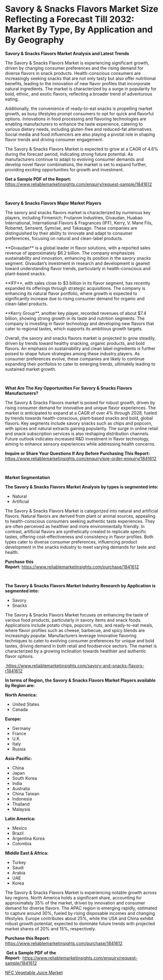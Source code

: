 <p><h1>Savory & Snacks Flavors Market Size Reflecting a Forecast Till 2032: Market By Type, By Application and By Geography</h1></p><p><strong>Savory & Snacks Flavors Market Analysis and Latest Trends</strong></p>
<p><p>The Savory & Snacks Flavors Market is experiencing significant growth, driven by changing consumer preferences and the rising demand for diverse flavors in snack products. Health-conscious consumers are increasingly seeking snacks that are not only tasty but also offer nutritional benefits, leading to the innovation of new flavor profiles that incorporate natural ingredients. The market is characterized by a surge in popularity for bold, ethnic, and exotic flavors, reflecting a broader trend of adventurous eating.</p><p>Additionally, the convenience of ready-to-eat snacks is propelling market growth, as busy lifestyles prompt consumers to opt for quick and flavorful options. Innovations in food processing and flavoring technologies are enabling manufacturers to enhance the taste experience, catering to various dietary needs, including gluten-free and reduced-fat alternatives. Social media and food influencers are also playing a pivotal role in shaping flavor trends and driving consumer engagement.</p><p>The Savory & Snacks Flavors Market is expected to grow at a CAGR of 4.6% during the forecast period, indicating strong future potential. As manufacturers continue to adapt to evolving consumer demands and develop novel flavor combinations, the market is set to expand further, providing exciting opportunities for growth and investment.</p></p>
<p><strong>Get a Sample PDF of the Report:&nbsp;</strong> <a href="https://www.reliablemarketinsights.com/enquiry/request-sample/1841612?utm_campaign=2206&utm_medium=2&utm_source=Github&utm_content=ia&utm_term=07042025&utm_id=savory-snacks-flavors">https://www.reliablemarketinsights.com/enquiry/request-sample/1841612</a></p>
<p>&nbsp;</p>
<p><strong>Savory & Snacks Flavors Major Market Players</strong></p>
<p><p>The savory and snacks flavors market is characterized by numerous key players, including Firmenich, Frutarom Industries, Givaudan, Huabao International, International Flavors & Fragrances (IFF), Kerry, V. Mane Fils, Robertet, Sensient, Symrise, and Takasago. These companies are distinguished by their ability to innovate and adapt to consumer preferences, focusing on natural and clean-label products.</p><p>**Givaudan** is a global leader in flavor solutions, with a reported sales revenue of approximately $6.2 billion. The company emphasizes sustainability and innovation, enhancing its position in the savory snacks segment. Givaudan’s investment in research and development is geared toward understanding flavor trends, particularly in health-conscious and plant-based snacks.</p><p>**IFF**, with sales close to $3 billion in its flavor segment, has recently expanded its offerings through strategic acquisitions. The company is enhancing its natural flavor portfolio, where growth is expected to significantly increase due to rising consumer demand for organic and clean-label products.</p><p>**Kerry Group**, another key player, recorded revenues of about $7.4 billion, showing strong growth in its taste and nutrition segments. The company is investing in flavor technology and developing new flavors that cater to regional tastes, which supports its ambitious growth targets.</p><p>Overall, the savory and snacks flavors market is projected to grow steadily, driven by trends toward healthy snacking, organic products, and bold flavors. An emphasis on sustainability and clean label ingredients is further poised to shape future strategies among these industry players. As consumer preferences evolve, these companies are likely to continue expanding their portfolios to cater to emerging trends, ultimately leading to sustained market growth.</p></p>
<p>&nbsp;</p>
<p><strong>What Are The Key Opportunities For Savory & Snacks Flavors Manufacturers?</strong></p>
<p><p>The Savory & Snacks Flavors market is poised for robust growth, driven by rising consumer demand for innovative and unique flavor experiences. The market is anticipated to expand at a CAGR of over 4% through 2028, fueled by trends towards health-conscious, plant-based snacks and bold, global flavors. Key segments include savory snacks such as chips and popcorn, with spices and natural extracts gaining popularity. The surge in online retail and snack subscription services is also reshaping distribution channels. Future outlook indicates increased R&D investment in flavor technology, aiming to enhance sensory experiences while addressing health concerns.</p></p>
<p><strong>Inquire or Share Your Questions If Any Before Purchasing This Report:</strong> <a href="https://www.reliablemarketinsights.com/enquiry/pre-order-enquiry/1841612?utm_campaign=2206&utm_medium=2&utm_source=Github&utm_content=ia&utm_term=07042025&utm_id=savory-snacks-flavors">https://www.reliablemarketinsights.com/enquiry/pre-order-enquiry/1841612</a></p>
<p>&nbsp;</p>
<p><strong>Market Segmentation</strong></p>
<p><strong>The Savory & Snacks Flavors Market Analysis by types is segmented into:</strong></p>
<p><ul><li>Natural</li><li>Artificial</li></ul></p>
<p><p>The Savory & Snacks Flavors Market is categorized into natural and artificial flavors. Natural flavors are derived from plant or animal sources, appealing to health-conscious consumers seeking authentic taste experiences. They are often perceived as healthier and more environmentally friendly. In contrast, artificial flavors are synthetically created to replicate specific tastes, offering cost-effectiveness and consistency in flavor profiles. Both types cater to diverse consumer preferences, influencing product development in the snacks industry to meet varying demands for taste and health.</p></p>
<p><strong>Purchase this Report:&nbsp;</strong><a href="https://www.reliablemarketinsights.com/purchase/1841612?utm_campaign=2206&utm_medium=2&utm_source=Github&utm_content=ia&utm_term=07042025&utm_id=savory-snacks-flavors">https://www.reliablemarketinsights.com/purchase/1841612</a></p>
<p>&nbsp;</p>
<p><strong>The Savory & Snacks Flavors Market Industry Research by Application is segmented into:</strong></p>
<p><ul><li>Savory</li><li>Snacks</li></ul></p>
<p><p>The Savory & Snacks Flavors Market focuses on enhancing the taste of various food products, particularly in savory items and snack foods. Applications include potato chips, popcorn, nuts, and ready-to-eat meals, where flavor profiles such as cheese, barbecue, and spicy blends are increasingly popular. Manufacturers leverage innovative flavoring techniques to cater to evolving consumer preferences for unique and bold tastes, driving demand in both retail and foodservice sectors. The market is characterized by a growing inclination towards healthier and authentic flavor options.</p></p>
<p><a href="https://www.reliablemarketinsights.com/savory-and-snacks-flavors-r1841612?utm_campaign=2206&utm_medium=2&utm_source=Github&utm_content=ia&utm_term=07042025&utm_id=savory-snacks-flavors">&nbsp;https://www.reliablemarketinsights.com/savory-and-snacks-flavors-r1841612</a></p>
<p><strong>In terms of Region, the Savory & Snacks Flavors Market Players available by Region are:</strong></p>
<p>
    <p> <strong> North America: </strong>
        <ul>
            <li>United States</li>
            <li>Canada</li>
        </ul>
        </p> 
    <p> <strong> Europe: </strong>
        <ul>
            <li>Germany</li>
            <li>France</li>
            <li>U.K.</li>
            <li>Italy</li>
            <li>Russia</li>
        </ul>
        </p> 
    <p> <strong> Asia-Pacific: </strong>
        <ul>
            <li>China</li>
            <li>Japan</li>
            <li>South Korea</li>
            <li>India</li>
            <li>Australia</li>
            <li>China Taiwan</li>
            <li>Indonesia</li>
            <li>Thailand</li>
            <li>Malaysia</li>
        </ul>
        </p> 
    <p> <strong> Latin America: </strong>
        <ul>
            <li>Mexico</li>
            <li>Brazil</li>
            <li>Argentina Korea</li>
            <li>Colombia</li>
        </ul>
        </p> 
    <p> <strong> Middle East & Africa: </strong>
        <ul>
            <li>Turkey</li>
            <li>Saudi</li>
            <li>Arabia</li>
            <li>UAE</li>
            <li>Korea</li>
        </ul>
    </p>
    </p>
<p><p>The Savory & Snacks Flavors Market is experiencing notable growth across key regions. North America holds a significant share, accounting for approximately 35% of the market, driven by innovation and consumer demand for diverse flavors. The APAC region is emerging rapidly, estimated to capture around 30%, fueled by rising disposable incomes and changing lifestyles. Europe contributes about 25%, while the USA and China exhibit robust growth potential, expected to dominate future trends with projected market shares of 20% and 15%, respectively.</p></p>
<p><strong>Purchase this Report: </strong><a href="https://www.reliablemarketinsights.com/purchase/1841612?utm_campaign=2206&utm_medium=2&utm_source=Github&utm_content=ia&utm_term=07042025&utm_id=savory-snacks-flavors">https://www.reliablemarketinsights.com/purchase/1841612</a></p>
<p>&nbsp;<strong>Get a Sample PDF of the Report:&nbsp;&nbsp;</strong><a href="https://www.reliablemarketinsights.com/enquiry/request-sample/1841612?utm_campaign=2206&utm_medium=2&utm_source=Github&utm_content=ia&utm_term=07042025&utm_id=savory-snacks-flavors">https://www.reliablemarketinsights.com/enquiry/request-sample/1841612</a></p>
<p><strong></strong></p>
<p><p><a href="https://github.com/joannesouthgate/Market-Research-Report-List-6/blob/main/nfc-vegetable-juice-market.md?utm_campaign=2206&utm_medium=2&utm_source=Github&utm_content=ia&utm_term=07042025&utm_id=savory-snacks-flavors">NFC Vegetable Juice Market</a></p></p>